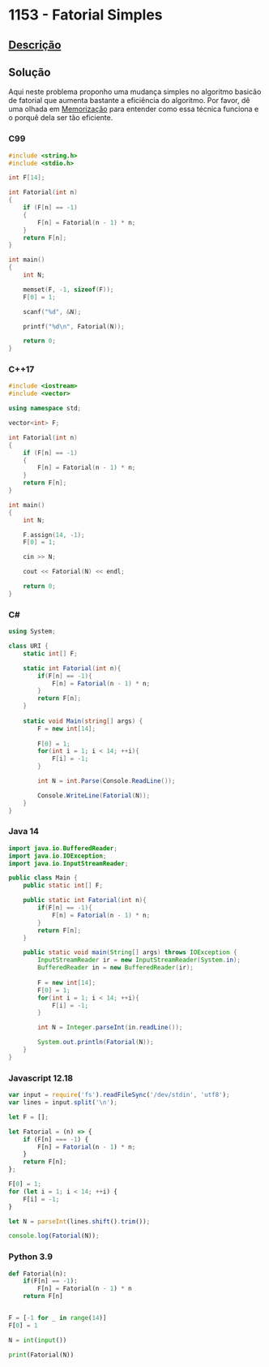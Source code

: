 # 1153 - Fatorial Simples

## [Descrição](https://www.beecrowd.com.br/judge/pt/problems/view/1153)

## Solução

Aqui neste problema proponho uma mudança simples no algoritmo basicão de fatorial que aumenta bastante a eficiência do algoritmo. Por favor, dê uma olhada em [Memorização](../../../base-teorica/paradigmas/memorizacao/README.md) para entender como essa técnica funciona e o porquê dela ser tão eficiente.

### C99

```c
#include <string.h>
#include <stdio.h>

int F[14];

int Fatorial(int n)
{
    if (F[n] == -1)
    {
        F[n] = Fatorial(n - 1) * n;
    }
    return F[n];
}

int main()
{
    int N;

    memset(F, -1, sizeof(F));
    F[0] = 1;

    scanf("%d", &N);

    printf("%d\n", Fatorial(N));

    return 0;
}
```

### C++17

```cpp
#include <iostream>
#include <vector>

using namespace std;

vector<int> F;

int Fatorial(int n)
{
    if (F[n] == -1)
    {
        F[n] = Fatorial(n - 1) * n;
    }
    return F[n];
}

int main()
{
    int N;

    F.assign(14, -1);
    F[0] = 1;

    cin >> N;

    cout << Fatorial(N) << endl;

    return 0;
}
```

### C#

```cs
using System;

class URI {
    static int[] F;

    static int Fatorial(int n){
        if(F[n] == -1){
            F[n] = Fatorial(n - 1) * n;
        }
        return F[n];
    }
    
    static void Main(string[] args) {
        F = new int[14];
        
        F[0] = 1;
        for(int i = 1; i < 14; ++i){
            F[i] = -1;
        }

        int N = int.Parse(Console.ReadLine());

        Console.WriteLine(Fatorial(N));
    }
}
```

### Java 14

```java
import java.io.BufferedReader;
import java.io.IOException;
import java.io.InputStreamReader;

public class Main {
    public static int[] F;

    public static int Fatorial(int n){
        if(F[n] == -1){
            F[n] = Fatorial(n - 1) * n;
        }
        return F[n];
    }

    public static void main(String[] args) throws IOException {
        InputStreamReader ir = new InputStreamReader(System.in);
        BufferedReader in = new BufferedReader(ir);
    
        F = new int[14];
        F[0] = 1;
        for(int i = 1; i < 14; ++i){
            F[i] = -1;
        }

        int N = Integer.parseInt(in.readLine());

        System.out.println(Fatorial(N));
    }
}
```

### Javascript 12.18

```js
var input = require('fs').readFileSync('/dev/stdin', 'utf8');
var lines = input.split('\n');

let F = [];

let Fatorial = (n) => {
    if (F[n] === -1) {
        F[n] = Fatorial(n - 1) * n;
    }
    return F[n];
};

F[0] = 1;
for (let i = 1; i < 14; ++i) {
    F[i] = -1;
}

let N = parseInt(lines.shift().trim());

console.log(Fatorial(N));
```

### Python 3.9

```py
def Fatorial(n):
    if(F[n] == -1):
        F[n] = Fatorial(n - 1) * n
    return F[n]


F = [-1 for _ in range(14)]
F[0] = 1

N = int(input())

print(Fatorial(N))

```